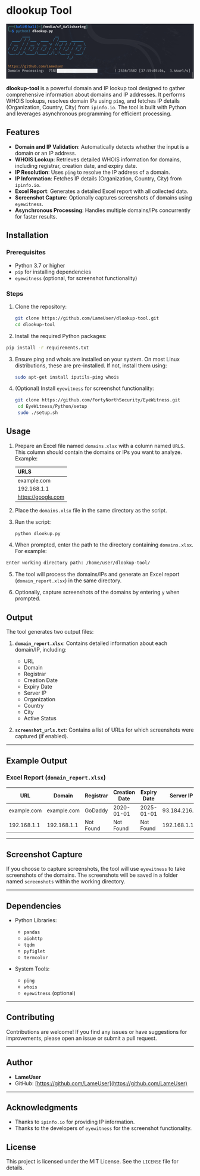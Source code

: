 # dlookup Tool

![dlookup Banner](loadup.png)

**dlookup-tool** is a powerful domain and IP lookup tool designed to gather comprehensive information about domains and IP addresses. It performs WHOIS lookups, resolves domain IPs using `ping`, and fetches IP details (Organization, Country, City) from `ipinfo.io`. The tool is built with Python and leverages asynchronous programming for efficient processing.

## Features

- **Domain and IP Validation**: Automatically detects whether the input is a domain or an IP address.
- **WHOIS Lookup**: Retrieves detailed WHOIS information for domains, including registrar, creation date, and expiry date.
- **IP Resolution**: Uses `ping` to resolve the IP address of a domain.
- **IP Information**: Fetches IP details (Organization, Country, City) from `ipinfo.io`.
- **Excel Report**: Generates a detailed Excel report with all collected data.
- **Screenshot Capture**: Optionally captures screenshots of domains using `eyewitness`.
- **Asynchronous Processing**: Handles multiple domains/IPs concurrently for faster results.

## Installation

### Prerequisites
- Python 3.7 or higher
- `pip` for installing dependencies
- `eyewitness` (optional, for screenshot functionality)

### Steps
1. Clone the repository:
   ```bash
   git clone https://github.com/LameUser/dlookup-tool.git
   cd dlookup-tool
   ```
   
2. Install the required Python packages:
  ```bash
  pip install -r requirements.txt
  ```

3. Ensure ping and whois are installed on your system. On most Linux distributions, these are pre-installed. If not, install them using:
   ```bash
   sudo apt-get install iputils-ping whois
   ```
   
4. (Optional) Install `eyewitness` for screenshot functionality:
   ```bash
   git clone https://github.com/FortyNorthSecurity/EyeWitness.git
    cd EyeWitness/Python/setup
    sudo ./setup.sh
   ```

## Usage

1. Prepare an Excel file named `domains.xlsx` with a column named `URLS`. This column should contain the domains or IPs you want to analyze. Example:

   | URLS               |
   |--------------------|
   | example.com        |
   | 192.168.1.1       |
   | https://google.com |

2. Place the `domains.xlsx` file in the same directory as the script.

3. Run the script:
   ```bash
   python dlookup.py
   ```
   
4. When prompted, enter the path to the directory containing `domains.xlsx`. For example:
  ```bash
  Enter working directory path: /home/user/dlookup-tool/
  ```

5. The tool will process the domains/IPs and generate an Excel report (`domain_report.xlsx`) in the same directory.

6. Optionally, capture screenshots of the domains by entering `y` when prompted.

## Output

The tool generates two output files:
1. **`domain_report.xlsx`**: Contains detailed information about each domain/IP, including:
   - URL
   - Domain
   - Registrar
   - Creation Date
   - Expiry Date
   - Server IP
   - Organization
   - Country
   - City
   - Active Status

2. **`screenshot_urls.txt`**: Contains a list of URLs for which screenshots were captured (if enabled).

---

## Example Output

### Excel Report (`domain_report.xlsx`)

| URL               | Domain       | Registrar     | Creation Date | Expiry Date | Server IP     | Organization       | Country | City          | Active |
|-------------------|--------------|---------------|---------------|-------------|---------------|--------------------|---------|---------------|--------|
| example.com       | example.com  | GoDaddy       | 2020-01-01    | 2025-01-01  | 93.184.216.34 | AS15169 Google LLC | US      | Mountain View | Yes    |
| 192.168.1.1      | 192.168.1.1  | Not Found     | Not Found     | Not Found   | 192.168.1.1   | Unknown            | Unknown | Unknown       | Yes    |

---

## Screenshot Capture

If you choose to capture screenshots, the tool will use `eyewitness` to take screenshots of the domains. The screenshots will be saved in a folder named `screenshots` within the working directory.

---

## Dependencies

- Python Libraries:
  - `pandas`
  - `aiohttp`
  - `tqdm`
  - `pyfiglet`
  - `termcolor`

- System Tools:
  - `ping`
  - `whois`
  - `eyewitness` (optional)

---

## Contributing

Contributions are welcome! If you find any issues or have suggestions for improvements, please open an issue or submit a pull request.

---

## Author

- **LameUser**
- GitHub: [https://github.com/LameUser](https://github.com/LameUser)

---

## Acknowledgments

- Thanks to `ipinfo.io` for providing IP information.
- Thanks to the developers of `eyewitness` for the screenshot functionality.
## License
This project is licensed under the MIT License. See the `LICENSE` file for details.
